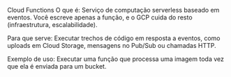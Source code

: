 Cloud Functions
O que é:
Serviço de computação serverless baseado em eventos. Você escreve apenas a função, e o GCP cuida do resto (infraestrutura, escalabilidade).

Para que serve:
Executar trechos de código em resposta a eventos, como uploads em Cloud Storage, mensagens no Pub/Sub ou chamadas HTTP.

Exemplo de uso:
Executar uma função que processa uma imagem toda vez que ela é enviada para um bucket.
